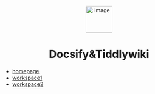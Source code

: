 <!-- docs/_sidebar.md -->

<p align="center">
 <img src="https://avatars.githubusercontent.com/u/123275718?s=200&v=4" alt="image" width="70px">
</p>

<h1 align="center">Docsify&Tiddlywiki</h5>

* [homepage](/README.md)
* [workspace1](workspace1/README.md)
* [workspace2](workspace2/README.md)
